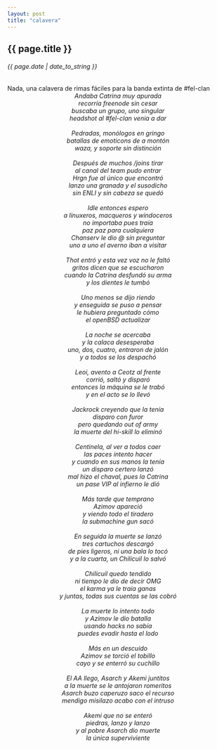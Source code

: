 ```yaml
---
layout: post
title: "calavera"
---
```


## {{ page.title }}
###### {{ page.date | date_to_string }}

<div class="p">Nada, una calavera de rimas fáciles para la banda extinta de #fel-clan
</div>

<div style="text-align: center;">
<em>    Andaba Catrina muy apurada<br>
	recorría freenode sin cesar<br>
	buscaba un grupo, uno singular<br>
	headshot al #fel-clan venia a dar<br>
	<br>
	Pedradas, monólogos en gringo<br>
	batallas de emoticons de a montón<br>
	waza, y soporte sin distinción<br>
	<br>
	Después de muchos /joins tirar<br>
	al canal del team pudo entrar<br>
	Hrgn fue al único que encontró<br>
	lanzo una granada y el susodicho<br>
	sin ENLI y sin cabeza se quedó<br>
	<br>
	Idle entonces espero<br>
	a linuxeros, macqueros y windoceros<br>
	no importaba pues traía<br>
	paz paz para cualquiera<br>
	Chanserv le dio @ sin preguntar<br>
	uno a uno el averno iban a visitar<br>
	<br>
	Thot entró y esta vez voz no le faltó<br>
	gritos dicen que se escucharon<br>
	cuando la Catrina desfundó su arma<br>
	y los dientes le tumbó<br>
	<br>
	Uno menos se dijo riendo<br>
	y enseguida se puso a pensar<br>
	le hubiera preguntado cómo<br>
	el openBSD actualizar<br>
	<br>
	La noche se acercaba<br>
	y la calaca desesperaba<br>
	uno, dos, cuatro, entraron de jalón<br>
	y a todos se los despachó<br>
	<br>
	Leoi, avento a Ceotz al frente<br>
	corrió, saltó y disparó<br>
	entonces la máquina se le trabó<br>
	y en el acto se lo llevó<br>
	<br>
	Jackrock creyendo que la tenía<br>
	disparo con furor<br>
	pero quedando out of army<br>
	la muerte del hi-skill lo eliminó<br>
	<br>
	Centinela, al ver a todos caer<br>
	las paces intento hacer<br>
	y cuando en sus manos la tenía<br>
	un disparo certero lanzó<br>
	mal hizo el chaval, pues la Catrina<br>
	un pase VIP al infierno le dió<br>
	<br>
	Más tarde que temprano<br>
	Azimov apareció<br>
	y viendo todo el tiradero<br>
	la submachine gun sacó<br>
	<br>
	En seguida la muerte se lanzó<br>
	tres cartuchos descargó<br>
	de pies ligeros, ni una bala lo tocó<br>
	y a la cuarta, un Chilicuil lo salvó<br>
	<br>
	Chilicuil quedo tendido<br>
	ni tiempo le dio de decir OMG<br>
	el karma ya le traía ganas<br>
	y juntas, todas sus cuentas se las cobró<br>
	<br>
	La muerte lo intento todo<br>
	y Azimov le dio batalla<br>
	usando hacks no sabía<br>
	puedes evadir hasta el lodo<br>
	<br>
	Más en un descuido<br>
	Azimov se torció el tobillo<br>
	cayo y se enterró su cuchillo<br>
	<br>
	El AA llego, Asarch y Akemi juntitos<br>
	a la muerte se le antojaron romeritos<br>
	Asarch buzo caperuzo saco el recurso<br>
	mendigo misilazo acabo con el intruso<br>
	<br>
	Akemi que no se enteró<br>
	piedras, lanzo y lanzo<br>
	y al pobre Asarch dio muerte<br>
	la única superviviente</em>
</div>
